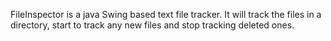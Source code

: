 FileInspector is a java Swing based text file tracker. It will track the files in a directory, start to track any new files and stop tracking deleted ones. 